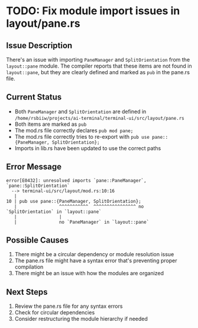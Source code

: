 # TODO: Fix module import issues in layout/pane.rs

## Issue Description
There's an issue with importing `PaneManager` and `SplitOrientation` from the `layout::pane` module. 
The compiler reports that these items are not found in `layout::pane`, but they are clearly defined 
and marked as `pub` in the pane.rs file.

## Current Status
- Both `PaneManager` and `SplitOrientation` are defined in `/home/rsbiiw/projects/ai-terminal/terminal-ui/src/layout/pane.rs`
- Both items are marked as `pub`
- The mod.rs file correctly declares `pub mod pane;`
- The mod.rs file correctly tries to re-export with `pub use pane::{PaneManager, SplitOrientation};`
- Imports in lib.rs have been updated to use the correct paths

## Error Message
```
error[E0432]: unresolved imports `pane::PaneManager`, `pane::SplitOrientation`
  --> terminal-ui/src/layout/mod.rs:10:16
   |
10 | pub use pane::{PaneManager, SplitOrientation};
   |                ^^^^^^^^^^^  ^^^^^^^^^^^^^^^^ no `SplitOrientation` in `layout::pane`
   |                |
   |                no `PaneManager` in `layout::pane`
```

## Possible Causes
1. There might be a circular dependency or module resolution issue
2. The pane.rs file might have a syntax error that's preventing proper compilation
3. There might be an issue with how the modules are organized

## Next Steps
1. Review the pane.rs file for any syntax errors
2. Check for circular dependencies
3. Consider restructuring the module hierarchy if needed